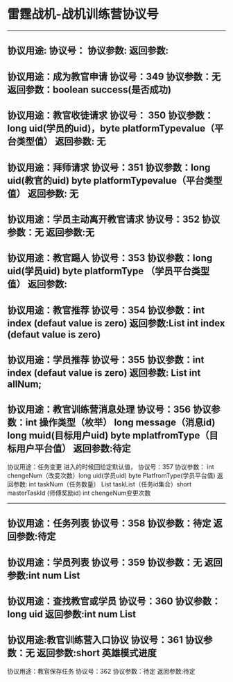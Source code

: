 # 雷霆战机-战机训练营协议号


-------------------------------------------------
 协议用途:
 协议号：
协议参数:
返回参数:
------------------------------------------------
协议用途：成为教官申请
协议号：349
协议参数：无
返回参数：boolean success(是否成功)
-------------------------------------------------
协议用途：教官收徒请求
协议号： 350
协议参数：long uid(学员的uid)，byte platformTypevalue（平台类型值） 
返回参数: 无
-------------------------------------------------
协议用途：拜师请求
协议号：351
协议参数：long uid(教官的uid) byte platformTypevalue（平台类型值） 
返回参数: 无
-------------------------------------------------
协议用途：学员主动离开教官请求
协议号：352
协议参数：无 
返回参数:无
-------------------------------------------------
协议用途：教官踢人
协议号：353
协议参数：long uid(学员uid) byte platformType （学员平台类型值） 
返回参数:
-------------------------------------------------
协议用途：教官推荐
协议号：354
协议参数：int index (defaut value is zero) 
返回参数:List<BaseInfoPo> int index (defaut value is zero)
-------------------------------------------------
协议用途：学员推荐
协议号：355
协议参数：int index (defaut value is zero) 
返回参数: List<BaseInfoPo> int allNum;
-------------------------------------------------
协议用途：教官训练营消息处理
协议号：356
协议参数：int 操作类型（枚举） long message（消息id) long muid(目标用户uid) byte mplatfromType（目标用户平台值）
返回参数:待定
-------------------------------------------------
协议用途：任务变更 进入的时候回给定默认值，
协议号：357
协议参数： int chengeNum（改变次数）long uid(学员uid) byte PlatfromType(学员平台值)
返回参数:  int taskNum（任务数量） List<Short> taskList（任务id集合）short masterTaskId (师傅奖励id)  int chengeNum变更次数

-------------------------------------------------
协议用途：任务列表
协议号：358
协议参数：待定
返回参数:待定
-------------------------------------------------
协议用途：学员列表
协议号：359
协议参数：无
返回参数:int num  List<BaseInfoPo>
-------------------------------------------------
协议用途：查找教官或学员
协议号：360
协议参数：long uid 
返回参数:int num  List<BaseInfoPo>
-------------------------------------------------
协议用途:教官训练营入口协议
协议号：361
协议参数：无
返回参数:short 英雄模式进度
  -------------------------------------------------
协议用途：教官保存任务
协议号：362
协议参数：待定
返回参数:待定
